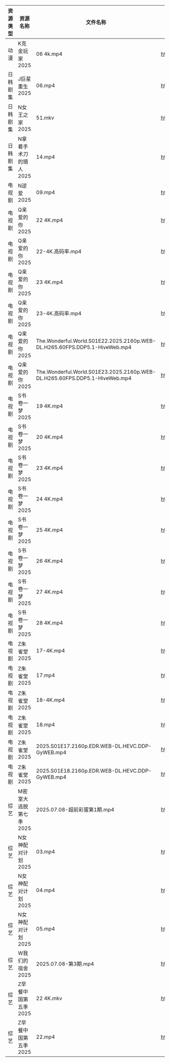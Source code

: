 | 资源类型 | 资源名称          | 文件名称                                                                       | 分享链接                                 | 更新时间                |
| ---- | ------------- | -------------------------------------------------------------------------- | ------------------------------------ | ------------------- |
| 动漫   | K克金玩家2025     | 06 4k.mp4                                                                  | https://pan.quark.cn/s/746f246d3892  | 2025-07-08 16:26:15 |
| 日韩剧集 | J巨星重生2025     | 06.mp4                                                                     | https://pan.quark.cn/s/7c0af2ff15ea  | 2025-07-08 16:25:11 |
| 日韩剧集 | N女王之家2025     | 51.mkv                                                                     | https://pan.quark.cn/s/a85463f38f49  | 2025-07-08 16:29:33 |
| 日韩剧集 | N拿着手术刀的猎人2025 | 14.mp4                                                                     | https://pan.quark.cn/s/425671cbfbc3  | 2025-07-08 01:28:28 |
| 电视剧  | N逆爱2025       | 09.mp4                                                                     | https://www.alipan.com/s/bYpxKg27F1z | 2025-07-08 10:03:21 |
| 电视剧  | Q亲爱的你2025     | 22 4K.mp4                                                                  | https://www.alipan.com/s/MprfDaHXNYu | 2025-07-08 18:03:25 |
| 电视剧  | Q亲爱的你2025     | 22-4K.高码率.mp4                                                              | https://pan.quark.cn/s/1daa10912099  | 2025-07-08 16:30:59 |
| 电视剧  | Q亲爱的你2025     | 23 4K.mp4                                                                  | https://www.alipan.com/s/MprfDaHXNYu | 2025-07-08 18:03:24 |
| 电视剧  | Q亲爱的你2025     | 23-4K.高码率.mp4                                                              | https://pan.quark.cn/s/1daa10912099  | 2025-07-08 16:30:55 |
| 电视剧  | Q亲爱的你2025     | The.Wonderful.World.S01E22.2025.2160p.WEB-DL.H265.60FPS.DDP5.1-HiveWeb.mp4 | https://pan.quark.cn/s/1daa10912099  | 2025-07-08 16:31:06 |
| 电视剧  | Q亲爱的你2025     | The.Wonderful.World.S01E23.2025.2160p.WEB-DL.H265.60FPS.DDP5.1-HiveWeb.mp4 | https://pan.quark.cn/s/1daa10912099  | 2025-07-08 16:31:03 |
| 电视剧  | S书卷一梦2025     | 19 4K.mp4                                                                  | https://www.alipan.com/s/esC547vA1MK | 2025-07-08 18:00:05 |
| 电视剧  | S书卷一梦2025     | 20 4K.mp4                                                                  | https://www.alipan.com/s/esC547vA1MK | 2025-07-08 18:00:04 |
| 电视剧  | S书卷一梦2025     | 23 4K.mp4                                                                  | https://www.alipan.com/s/esC547vA1MK | 2025-07-08 18:00:03 |
| 电视剧  | S书卷一梦2025     | 24 4K.mp4                                                                  | https://www.alipan.com/s/esC547vA1MK | 2025-07-08 18:00:02 |
| 电视剧  | S书卷一梦2025     | 25 4K.mp4                                                                  | https://www.alipan.com/s/esC547vA1MK | 2025-07-08 18:00:02 |
| 电视剧  | S书卷一梦2025     | 26 4K.mp4                                                                  | https://www.alipan.com/s/esC547vA1MK | 2025-07-08 18:00:01 |
| 电视剧  | S书卷一梦2025     | 27 4K.mp4                                                                  | https://www.alipan.com/s/esC547vA1MK | 2025-07-08 18:00:01 |
| 电视剧  | S书卷一梦2025     | 28 4K.mp4                                                                  | https://www.alipan.com/s/esC547vA1MK | 2025-07-08 18:00:00 |
| 电视剧  | Z朱雀堂2025      | 17-4K.mp4                                                                  | https://pan.quark.cn/s/e4cf28e84ca5  | 2025-07-08 16:40:21 |
| 电视剧  | Z朱雀堂2025      | 17.mp4                                                                     | https://www.alipan.com/s/mTGYb7Y96Ee | 2025-07-08 18:03:49 |
| 电视剧  | Z朱雀堂2025      | 18-4K.mp4                                                                  | https://pan.quark.cn/s/e4cf28e84ca5  | 2025-07-08 16:40:25 |
| 电视剧  | Z朱雀堂2025      | 18.mp4                                                                     | https://www.alipan.com/s/mTGYb7Y96Ee | 2025-07-08 18:03:49 |
| 电视剧  | Z朱雀堂2025      | 2025.S01E17.2160p.EDR.WEB-DL.HEVC.DDP-GyWEB.mp4                            | https://pan.quark.cn/s/e4cf28e84ca5  | 2025-07-08 16:40:14 |
| 电视剧  | Z朱雀堂2025      | 2025.S01E18.2160p.EDR.WEB-DL.HEVC.DDP-GyWEB.mp4                            | https://pan.quark.cn/s/e4cf28e84ca5  | 2025-07-08 16:40:18 |
| 综艺   | M密室大逃脱第七季2025 | 2025.07.08-超前彩蛋第1期.mp4                                                     | https://pan.quark.cn/s/2355829faf33  | 2025-07-08 16:43:02 |
| 综艺   | N女神配对计划2025   | 03.mp4                                                                     | https://pan.quark.cn/s/86f4eacd4309  | 2025-07-08 01:40:49 |
| 综艺   | N女神配对计划2025   | 04.mp4                                                                     | https://pan.quark.cn/s/86f4eacd4309  | 2025-07-08 01:40:41 |
| 综艺   | N女神配对计划2025   | 05.mp4                                                                     | https://pan.quark.cn/s/86f4eacd4309  | 2025-07-08 01:40:44 |
| 综艺   | W我们的宿舍2025    | 2025.07.08-第3期.mp4                                                         | https://pan.quark.cn/s/f9a388d84b7d  | 2025-07-08 16:44:22 |
| 综艺   | Z早餐中国第五季2025  | 22 4K.mkv                                                                  | https://pan.quark.cn/s/8bf6a96b483b  | 2025-07-08 16:39:57 |
| 综艺   | Z早餐中国第五季2025  | 22.mp4                                                                     | https://pan.quark.cn/s/8bf6a96b483b  | 2025-07-08 16:40:00 |
